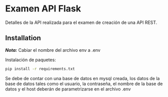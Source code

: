 # Examen API Flask
Detalles de la API realizada para el examen de creación de una API REST.

## Installation

***Nota:*** Cabiar el nombre del archivo env a .env

Instalación de paquetes:

```bash
pip install -r requirements.txt
```

Se debe de contar con una base de datos en mysql creada, los datos de la base de datos tales como el usuario, la contraseña, el nombre de la base de datos y el host deberán de parametrizarse en el archivo .env

